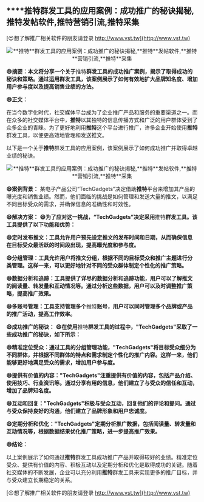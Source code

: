 ## ****推特**群发工具的应用案例：成功推广的秘诀揭秘,**推特**发帖软件,**推特**营销引流,**推特**采集**

[😍想了解推广相关软件的朋友请登录 http://www.vst.tw](http://www.vst.tw)

 <center><img src="https://vst.tw/MP4/tuiguang/png/3.png" alt="**推特**群发工具的应用案例：成功推广的秘诀揭秘,**推特**发帖软件,**推特**营销引流,**推特**采集"></center>

**😄摘要：本文将分享一个关于**推特**群发工具的成功推广案例，揭示了取得成功的秘诀和策略。通过运用群发工具，该案例展示了如何有效地扩大品牌知名度、增加用户参与度以及提高销售业绩的方法。**

**😄正文：**

在当今数字化时代，社交媒体平台成为了企业推广产品和服务的重要渠道之一。而在众多的社交媒体平台中，**推特**以其独特的信息传播方式和广泛的用户群体受到了众多企业的青睐。为了更好地利用**推特**这个平台进行推广，许多企业开始使用**推特**群发工具，以便更高效地管理和发送推文。

以下是一个关于**推特**群发工具的应用案例，该案例展示了如何成功推广并取得卓越业绩的秘诀。

 <center><img src="https://vst.tw/MP4/tuiguang/png/0.png" alt="**推特**群发工具的应用案例：成功推广的秘诀揭秘,**推特**发帖软件,**推特**营销引流,**推特**采集"></center>

**😄案例背景：**
某电子产品公司“TechGadgets”决定借助**推特**平台来增加其产品的曝光度和销售业绩。然而，他们面临的挑战是如何管理和发送大量的推文，以满足不同目标受众的需求，并确保信息的准确性和时效性。

**😄解决方案：**
**😄为了应对这一挑战，“TechGadgets”决定采用**推特**群发工具。该工具提供了以下功能和优势：**

**😄定时发布推文：工具允许用户预先设定推文的发布时间和日期，从而确保信息在目标受众最活跃的时间段出现，提高曝光度和参与度。**

**😄分组管理：工具允许用户将推文分组，根据不同的目标受众和推广主题进行分类管理。这样一来，可以更好地针对不同的受众群体制定个性化的推广策略。**

**😄数据分析和追踪：工具提供了详尽的数据分析和追踪功能，用户可以了解推文的阅读量、转发量和互动情况等。通过分析这些数据，用户可以及时调整推广策略，提高推广效果。**

**😄多账号管理：工具支持管理多个**推特**账号，用户可以同时管理多个品牌或产品的推广活动，提高工作效率。**

**😄成功推广的秘诀：**
**😄在使用**推特**群发工具的过程中，"TechGadgets"采取了一些成功推广的秘诀，如下所示：**

**😄精准定位受众：通过工具的分组管理功能，"TechGadgets"将目标受众细分为不同群体，并根据不同群体的特点和需求制定个性化的推广内容。这样一来，他们能够更好地满足受众的需求，增加用户参与度。**

**😄提供有价值的内容："TechGadgets"注重提供有价值的内容，包括产品介绍、使用技巧、行业资讯等。通过分享有用的信息，他们建立了与受众的信任和互动，增加了品牌知名度。**

**😄互动和回复："TechGadgets"积极与受众互动，回复他们的评论和提问。通过与受众保持良好的沟通，他们建立了品牌形象和用户忠诚度。**

**😄定期分析和优化："TechGadgets"定期分析推广数据，包括阅读量、转发量和互动情况等，根据数据结果优化推广策略，进一步提高推广效果。**

**😄结论：**

以上案例展示了如何通过**推特**群发工具成功推广产品并取得较好的业绩。精准定位受众、提供有价值的内容、积极互动以及定期分析和优化是取得成功的关键。随着社交媒体的不断发展，企业可以充分利用**推特**群发工具来实现更多的推广目标，并与受众建立长期稳定的关系。

[😍想了解推广相关软件的朋友请登录 http://www.vst.tw](http://www.vst.tw)



